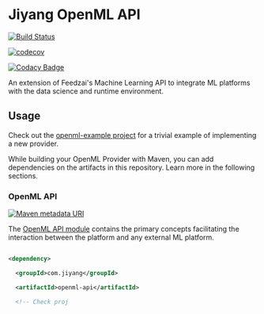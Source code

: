 # Jiyang OpenML API

[![Build Status](https://travis-ci.com/jiyang381/jiyang-openml.svg?branch=master)](https://travis-ci.com/jiyang381/jiyang-openml)

[![codecov](https://codecov.io/gh/jiyang381/jiyang-openml/branch/master/graph/badge.svg)](https://codecov.io/gh/jiyang381/jiyang-openml)

[![Codacy Badge](https://api.codacy.com/project/badge/Grade/052dc81a4434474da9a4f048c40a52eb?branch=master)](https://www.codacy.com/app/jiyang381/jiyang-openml?utm_source=github.com&amp;amp;utm_medium=referral&amp;amp;utm_content=jiyang381/jiyang-openml&amp;amp;utm_campaign=Badge_Grade)

An extension of Feedzai's Machine Learning API to integrate ML platforms with the data science and runtime environment.

## Usage

Check out the [openml-example project](https://github.com/jiyang381/jiyang-openml/tree/master/openml-example) for a trivial example of implementing a new provider.

While building your OpenML Provider with Maven, you can add dependencies on the artifacts in this repository. Learn more in the following sections.

### OpenML API

[![Maven metadata URI](https://img.shields.io/maven-metadata/v/http/central.maven.org/maven2/com/jiyang/openml-api/maven-metadata.xml.svg)](https://mvnrepository.com/artifact/com.jiyang/openml-api)

The [OpenML API module](https://github.com/jiyang381/jiyang-openml/tree/master/openml-api) contains the primary concepts facilitating the interaction between the platform and any external ML platform.

```xml

<dependency>

  <groupId>com.jiyang</groupId>

  <artifactId>openml-api</artifactId>

  <!-- Check proj